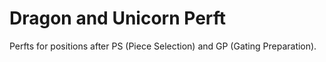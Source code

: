 # Dragon and Unicorn Perft

Perfts for positions after PS (Piece Selection) and GP (Gating Preparation).

